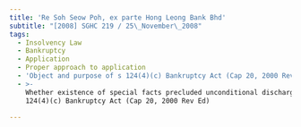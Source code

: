 ```yaml
---
title: 'Re Soh Seow Poh, ex parte Hong Leong Bank Bhd'
subtitle: "[2008] SGHC 219 / 25\_November\_2008"
tags:
  - Insolvency Law
  - Bankruptcy
  - Application
  - Proper approach to application
  - 'Object and purpose of s 124(4)(c) Bankruptcy Act (Cap 20, 2000 Rev Ed)'
  - >-
    Whether existence of special facts precluded unconditional discharge under s
    124(4)(c) Bankruptcy Act (Cap 20, 2000 Rev Ed)

---
```


